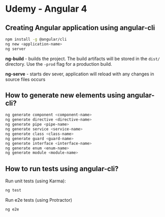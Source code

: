 # Udemy - Angular 4

## Creating Angular application using angular-cli

```bash
npm install -g @angular/cli
ng new <application-name>
ng server
```
**ng-build** - builds the project. The build artifacts will be stored in the `dist/` directory. Use the `-prod` flag for a production build.

**ng-serve** - starts dev sever, application will reload with any changes in source files occurs



## How to generate new elements using angular-cli?

```bash
ng generate component <component-name>
ng generate directive <directive-name>
ng generate pipe <pipe-name>
ng generate service <service-name>
ng generate class <class-name>
ng generate guard <guard-name>
ng generate interface <interface-name>
ng generate enum <enum-name>
ng generate module <module-name>
```

## How to run tests using angular-cli?

Run unit tests (using Karma):

```bash
ng test
```

Run e2e tests (using Protractor)

```bash
ng e2e
```

